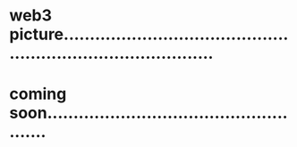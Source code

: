 # web3 picture..................................................................................
# coming soon.....................................................
